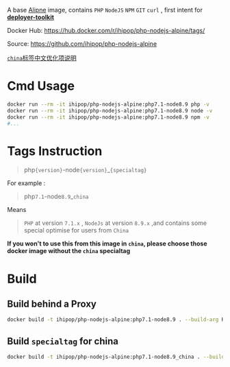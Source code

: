 A base  [Alipne](https://alpinelinux.org/)  image, contains `PHP` `NodeJS` `NPM` `GIT` `curl` , first intent for [**deployer-toolkit**](https://github.com/ihipop/deployer-toolkit) 

Docker Hub: https://hub.docker.com/r/ihipop/php-nodejs-alpine/tags/ 

Source: https://github.com/ihipop/php-nodejs-alpine

[`china`标签中文优化项说明](README_CN.md)

# Cmd Usage

```bash
docker run --rm -it ihipop/php-nodejs-alpine:php7.1-node8.9 php -v
docker run --rm -it ihipop/php-nodejs-alpine:php7.1-node8.9 node -v
docker run --rm -it ihipop/php-nodejs-alpine:php7.1-node8.9 npm -v
#...
```



# Tags Instruction

> php`{version}`-node`{version}`_`{specialtag}`

For example :

>  php`7.1`-node`8.9`_`china`

Means

> `PHP` at  version `7.1.x` , `NodeJs` at  version `8.9.x` ,and contains some special optimise for users from `China`

**If you won't to use this from this image in `china`, please choose those docker image without the `china` specialtag**

# Build 

## Build behind a Proxy

```bash
docker build -t ihipop/php-nodejs-alpine:php7.1-node8.9 . --build-arg HTTP_PROXY=http://172.17.0.1:8123 --build-arg HTTPS_PROXY=http://172.17.0.1:8123
```

## Build `specialtag` for china

```bash
docker build -t ihipop/php-nodejs-alpine:php7.1-node8.9_china . --build-arg IN_CHINA=true
```

